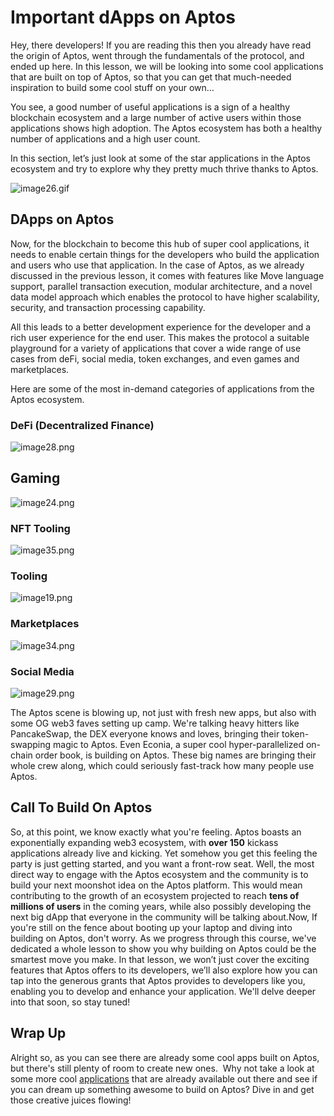 # Important dApps on Aptos

Hey, there developers! If you are reading this then you already have read the origin of Aptos, went through the fundamentals of the protocol, and ended up here. In this lesson, we will be looking into some cool applications that are built on top of Aptos, so that you can get that much-needed inspiration to build some cool stuff on your own…

You see, a good number of useful applications is a sign of a healthy blockchain ecosystem and a large number of active users within those applications shows high adoption. The Aptos ecosystem has both a healthy number of applications and a high user count.

In this section, let’s just look at some of the star applications in the Aptos ecosystem and try to explore why they pretty much thrive thanks to Aptos.

![image26.gif](https://github.com/0xmetaschool/Learning-Projects/blob/main/assests_for_all/C1%20Introduction%20to%20Aptos/Important%20dApps%20on%20Aptos/image26.gif?raw=true)

## DApps on Aptos

Now, for the blockchain to become this hub of super cool applications, it needs to enable certain things for the developers who build the application and users who use that application. In the case of Aptos, as we already discussed in the previous lesson, it comes with features like Move language support, parallel transaction execution, modular architecture, and a novel data model approach which enables the protocol to have higher scalability, security, and transaction processing capability.

All this leads to a better development experience for the developer and a rich user experience for the end user. This makes the protocol a suitable playground for a variety of applications that cover a wide range of use cases from deFi, social media, token exchanges, and even games and marketplaces.

Here are some of the most in-demand categories of applications from the Aptos ecosystem.

### DeFi (Decentralized Finance)

![image28.png](https://github.com/0xmetaschool/Learning-Projects/blob/main/assests_for_all/C1%20Introduction%20to%20Aptos/Important%20dApps%20on%20Aptos/image28.png?raw=true)

## Gaming

![image24.png](https://github.com/0xmetaschool/Learning-Projects/blob/main/assests_for_all/C1%20Introduction%20to%20Aptos/Important%20dApps%20on%20Aptos/image24.png?raw=true)

### NFT Tooling

![image35.png](https://github.com/0xmetaschool/Learning-Projects/blob/main/assests_for_all/C1%20Introduction%20to%20Aptos/Important%20dApps%20on%20Aptos/image35.png?raw=true)

### Tooling

![image19.png](https://github.com/0xmetaschool/Learning-Projects/blob/main/assests_for_all/C1%20Introduction%20to%20Aptos/Important%20dApps%20on%20Aptos/image19.png?raw=true)

### Marketplaces

![image34.png](https://github.com/0xmetaschool/Learning-Projects/blob/main/assests_for_all/C1%20Introduction%20to%20Aptos/Important%20dApps%20on%20Aptos/image34.png?raw=true)

### Social Media

![image29.png](https://github.com/0xmetaschool/Learning-Projects/blob/main/assests_for_all/C1%20Introduction%20to%20Aptos/Important%20dApps%20on%20Aptos/image29.png?raw=true)

The Aptos scene is blowing up, not just with fresh new apps, but also with some OG web3 faves setting up camp. We're talking heavy hitters like PancakeSwap, the DEX everyone knows and loves, bringing their token-swapping magic to Aptos. Even Econia, a super cool hyper-parallelized on-chain order book, is building on Aptos. These big names are bringing their whole crew along, which could seriously fast-track how many people use Aptos.

## Call To Build On Aptos

So, at this point, we know exactly what you're feeling. Aptos boasts an exponentially expanding web3 ecosystem, with **over 150** kickass applications already live and kicking. Yet somehow you get this feeling the party is just getting started, and you want a front-row seat. Well, the most direct way to engage with the Aptos ecosystem and the community is to build your next moonshot idea on the Aptos platform. This would mean contributing to the growth of an ecosystem projected to reach **tens of millions of users** in the coming years, while also possibly developing the next big dApp that everyone in the community will be talking about.Now, If you're still on the fence about booting up your laptop and diving into building on Aptos, don't worry. As we progress through this course, we've dedicated a whole lesson to show you why building on Aptos could be the smartest move you make. In that lesson, we won’t just cover the exciting features that Aptos offers to its developers, we’ll also explore how you can tap into the generous grants that Aptos provides to developers like you, enabling you to develop and enhance your application. We'll delve deeper into that soon, so stay tuned!

## Wrap Up

Alright so, as you can see there are already some cool apps built on Aptos, but there's still plenty of room to create new ones.  Why not take a look at some more cool [applications](https://aptosfoundation.org/ecosystem/projects/all) that are already available out there and see if you can dream up something awesome to build on Aptos? Dive in and get those creative juices flowing!
